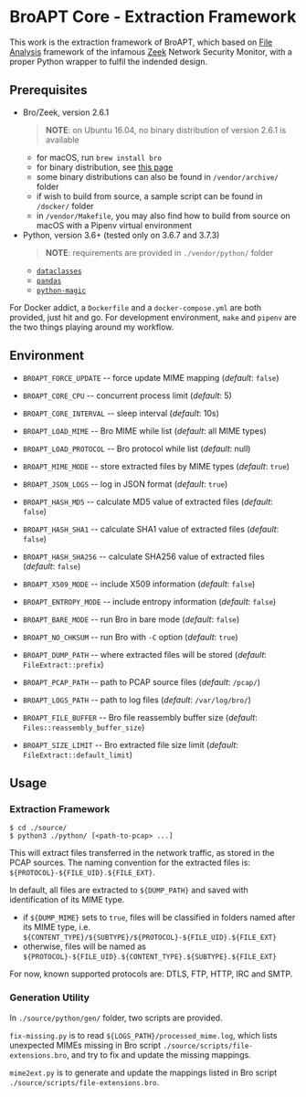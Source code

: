 # BroAPT Core - Extraction Framework

This work is the extraction framework of BroAPT, which based on
[File Analysis](https://docs.zeek.org/en/stable/frameworks/file-analysis.html) framework of the
infamous [Zeek](zeek/zeek) Network Security Monitor, with a proper Python wrapper to fulfil the
indended design.

## Prerequisites

- Bro/Zeek, version 2.6.1
  > __NOTE__: on Ubuntu 16.04, no binary distribution of version 2.6.1 is available
  * for macOS, run `brew install bro`
  * for binary distribution, see [this page](https://www.zeek.org/download/packages.html)
  * some binary distributions can also be found in `/vendor/archive/` folder
  * if wish to build from source, a sample script can be found in `/docker/` folder
  * in `/vendor/Makefile`, you may also find how to build from source on macOS with a
    Pipenv virtual environment
- Python, version 3.6+ (tested only on 3.6.7 and 3.7.3)
  > __NOTE__: requirements are provided in `./vendor/python/` folder
  * [`dataclasses`](https://github.com/ericvsmith/dataclasses)
  * [`pandas`](http://pandas.pydata.org)
  * [`python-magic`](https://github.com/ahupp/python-magic)

For Docker addict, a `Dockerfile` and a `docker-compose.yml` are both provided, just hit and go.
For development environment, `make` and `pipenv` are the two things playing around my workflow.

## Environment

- `BROAPT_FORCE_UPDATE` -- force update MIME mapping (*default*: `false`)

- `BROAPT_CORE_CPU` -- concurrent process limit (*default*: 5)
- `BROAPT_CORE_INTERVAL` -- sleep interval (*default*: 10s)

- `BROAPT_LOAD_MIME` -- Bro MIME while list (*default*: all MIME types)
- `BROAPT_LOAD_PROTOCOL` -- Bro protocol while list (*default*: null)

- `BROAPT_MIME_MODE` -- store extracted files by MIME types (*default*: `true`)
- `BROAPT_JSON_LOGS` -- log in JSON format (*default*: `true`)

- `BROAPT_HASH_MD5` -- calculate MD5 value of extracted files (*default*: `false`)
- `BROAPT_HASH_SHA1` -- calculate SHA1 value of extracted files (*default*: `false`)
- `BROAPT_HASH_SHA256` -- calculate SHA256 value of extracted files (*default*: `false`)

- `BROAPT_X509_MODE` -- include X509 information (*default*: `false`)
- `BROAPT_ENTROPY_MODE` -- include entropy information (*default*: `false`)

- `BROAPT_BARE_MODE` -- run Bro in bare mode (*default*: `false`)
- `BROAPT_NO_CHKSUM` -- run Bro with `-C` option (*default*: `true`)

- `BROAPT_DUMP_PATH` -- where extracted files will be stored (*default*: `FileExtract::prefix`)
- `BROAPT_PCAP_PATH` -- path to PCAP source files (*default*: `/pcap/`)
- `BROAPT_LOGS_PATH` -- path to log files (*default*: `/var/log/bro/`)

- `BROAPT_FILE_BUFFER` -- Bro file reassembly buffer size (*default*: `Files::reassembly_buffer_size`)
- `BROAPT_SIZE_LIMIT` -- Bro extracted file size limit (*default*: `FileExtract::default_limit`)

## Usage

### Extraction Framework

```shell
$ cd ./source/
$ python3 ./python/ [<path-to-pcap> ...]
```

This will extract files transferred in the network traffic, as stored in the PCAP sources.
The naming convention for the extracted files is: `${PROTOCOL}-${FILE_UID}.${FILE_EXT}`.

In default, all files are extracted to `${DUMP_PATH}` and saved with identification of its
MIME type.

- if `${DUMP_MIME}` sets to `true`, files will be classified in folders named after its MIME
  type, i.e. `${CONTENT_TYPE}/${SUBTYPE}/${PROTOCOL}-${FILE_UID}.${FILE_EXT}`
- otherwise, files will be named as `${PROTOCOL}-${FILE_UID}.${CONTENT_TYPE}.${SUBTYPE}.${FILE_EXT}`

For now, known supported protocols are: DTLS, FTP, HTTP, IRC and SMTP.

### Generation Utility

In `./source/python/gen/` folder, two scripts are provided.

`fix-missing.py` is to read `${LOGS_PATH}/processed_mime.log`, which lists unexpected MIMEs missing
in Bro script `./source/scripts/file-extensions.bro`, and try to fix and update the missing
mappings.

`mime2ext.py` is to generate and update the mappings listed in Bro script
`./source/scripts/file-extensions.bro`.
